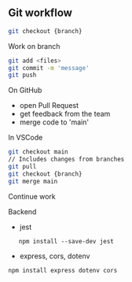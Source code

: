 ## Git workflow

```bash
git checkout {branch}
```
Work on branch
```bash
git add <files>
git commit -m 'message'
git push
```
On GitHub
- open Pull Request
- get feedback from the team
- merge code to 'main'

In VSCode
```bash
git checkout main
// Includes changes from branches
git pull
git checkout {branch}
git merge main
```
Continue work


Backend

-  jest
```
   npm install --save-dev jest
```
- express, cors, dotenv
```
npm install express dotenv cors  
```
